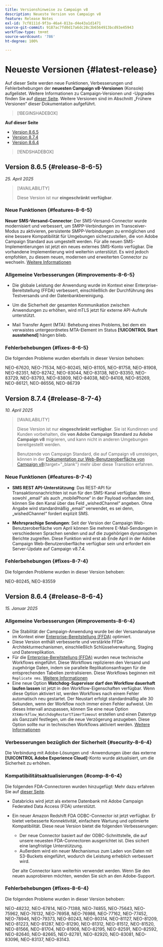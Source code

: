```yaml
---
title: Versionshinweise zu Campaign v8
description: Neueste Version von Campaign v8
feature: Release Notes
exl-id: 7cf8111d-9f3a-46a4-813a-d4e43a1d1471
source-git-commit: 9187ac7fd0d17a6dc28c3b6564913bcd93e45943
workflow-type: tm+mt
source-wordcount: '786'
ht-degree: 100%

---
```


# Neueste Versionen {#latest-release}

Auf dieser Seite werden neue Funktionen, Verbesserungen und Fehlerbehebungen der **neuesten Campaign v8-Versionen** (Konsole) aufgelistet. Weitere Informationen zu Campaign-Versionen und -Upgrades finden Sie auf [dieser Seite](upgrades.md). Weitere Versionen sind im Abschnitt „Frühere Versionen“ dieser Dokumentation aufgeführt.

>[!BEGINSHADEBOX]

**Auf dieser Seite**

* [Version 8.6.5](#release-8-6-5)
* [Version 8.7.4](#release-8-7-4)
* [Version 8.6.4](#release-8-6-4)

>[!ENDSHADEBOX]

## Version 8.6.5 {#release-8-6-5}

_25. April 2025_

>[!AVAILABILITY]
>
>Diese Version ist nur **eingeschränkt verfügbar**. 

### Neue Funktionen {#features-8-6-5}

**Neuer SMS-Versand-Connector**: Der SMS-Versand-Connector wurde modernisiert und verbessert, um SMPP-Verbindungen im Transceiver-Modus zu aktivieren, persistente SMPP-Verbindungen zu ermöglichen und eine bessere Kompatibilität für Umgebungen sicherzustellen, die von Adobe Campaign Standard aus umgestellt werden. Für alle neuen SMS-Implementierungen ist jetzt ein neues externes SMS-Konto verfügbar. Die vorhandene Implementierung wird weiterhin unterstützt. Es wird jedoch empfohlen, zu diesem neuen, modernen und erweiterten Connector zu wechseln. [Weitere Informationen](../send/sms/sms.md)

### Allgemeine Verbesserungen {#improvements-8-6-5}

* Die globale Leistung der Anwendung wurde im Kontext einer Enterprise-Bereitstellung (FFDA) verbessert, einschließlich der Durchführung des Testversands und der Datenbankbereinigung.

* Um die Sicherheit der gesamten Kommunikation zwischen Anwendungen zu erhöhen, wird mTLS jetzt für externe API-Aufrufe unterstützt.

* Mail Transfer Agent (MTA): Behebung eines Problems, bei dem ein verwaistes untergeordnetes MTA-Element im Status **[!UICONTROL Start ausstehend]** hängen blieb.

### Fehlerbehebungen {#fixes-8-6-5}

Die folgenden Probleme wurden ebenfalls in dieser Version behoben:

NEO-67620, NEO-71534, NEO-80245, NEO-81105, NEO-81758, NEO-81908, NEO-82351, NEO-82742, NEO-83044, NEO-83138, NEO-83350, NEO-83729, NEO-83793, NEO-83809, NEO-84038, NEO-84108, NEO-85269, NEO-86121, NEO-86556, NEO-86739

## Version 8.7.4 {#release-8-7-4}

_10. April 2025_

>[!AVAILABILITY]
>
>Diese Version ist nur **eingeschränkt verfügbar**. Sie ist Kundinnen und Kunden vorbehalten, die **von Adobe Campaign Standard zu Adobe Campaign v8** migrieren, und kann nicht in anderen Umgebungen bereitgestellt werden.
>
>Benutzende von Campaign Standard, die auf Campaign v8 umsteigen, können in der [Dokumentation zur Web-Benutzeroberfläche von Campaign v8](https://experienceleague.adobe.com/de/docs/campaign-web/v8/start/acs-migration){target="_blank"} mehr über diese Transition erfahren.

### Neue Funktionen {#features-8-7-4}

* **SMS REST API-Unterstützung**: Das REST-API für Transaktionsnachrichten ist nun für den SMS-Kanal verfügbar. Wenn sowohl „email“ als auch „mobilePhone“ in der Payload vorhanden sind, können Sie den Kanal über das Feld „wishedChannel“ angeben. Ohne Angabe wird standardmäßig „email“ verwendet, es sei denn, „wishedChannel“ fordert explizit SMS. 

* **Mehrsprachige Sendungen**: Seit der Version der Campaign Web-Benutzeroberfläche vom April können Sie mehrere E-Mail-Sendungen in verschiedenen Sprachen senden und auf die zugehörigen dynamischen Berichte zugreifen. Diese Funktion wird erst ab Ende April in der Adobe Campaign Web-Benutzeroberfläche verfügbar sein und erfordert ein Server-Update auf Campaign v8.7.4.

### Fehlerbehebungen {#fixes-8-7-4}

Die folgenden Probleme wurden in dieser Version behoben:

NEO-80245, NEO-83559

## Version 8.6.4 {#release-8-6-4}

_15. Januar 2025_

### Allgemeine Verbesserungen {#improvements-8-6-4}

* Die Stabilität der Campaign-Anwendung wurde bei der Versandanalyse im Kontext einer [Enterprise-Bereitstellung (FFDA)](../../v8/architecture/enterprise-deployment.md) optimiert.
* Diese Version enthält verbesserte und verstärkte FFDA-Architekturmechanismen, einschließlich Schlüsselverwaltung, Staging und Datenreplikation.
* Für die [Enterprise-Bereitstellung (FFDA)](../../v8/architecture/enterprise-deployment.md) wurden neue technische Workflows eingeführt. Diese Workflows replizieren den Versand und zugehörige Daten, indem sie parallele Replikationsanfragen für die entsprechenden Tabellen zentralisieren. Diese Workflows beginnen mit `Replicate nms`. [Weitere Informationen](../architecture/replication.md)
* Eine neue Option **Watchdog-Supervisor darf den Workflow dauerhaft laufen lassen** ist jetzt in den Workflow-Eigenschaften verfügbar. Wenn diese Option aktiviert ist, werden Workflows nach einem Fehler automatisch neu gestartet. Der Neustart erfolgt standardmäßig alle 30 Sekunden, wenn der Workflow noch immer einen Fehler aufweist. Um dieses Intervall anzupassen, können Sie eine neue Option `XtkWorkflow_WatchdogRestartTimerTimeout` erstellen und einen Datentyp als Ganzzahl festlegen, um die neue Verzögerung anzugeben. Diese Option sollte nur in technischen Workflows aktiviert werden. [Weitere Informationen](../../automation/workflow/workflow-properties.md#execution)

### Verbesserungen bezüglich der Sicherheit {#security-8-6-4}

Die Verbindung mit Adobe-Lösungen und -Anwendungen über das externe **[!UICONTROL Adobe Experience Cloud]**-Konto wurde aktualisiert, um die Sicherheit zu erhöhen.

<!--
### Connection to Campaign {#ims-8-6-4}

**(Limited availability)** For a restricted list of customers, Campaign v8.6.4 can allow native authentication mode instead of Adobe Identity Management System (IMS). Note that if you are using Campaign native authentication, you cannot access to [Campaign Web User Interface](../start/campaign-ui.md#campaign-web-user-interface).-->

### Kompatibilitätsaktualisierungen {#comp-8-6-4}

Die folgenden FDA-Connectoren wurden hinzugefügt: Mehr dazu erfahren Sie auf [dieser Seite](compatibility-matrix.md#FederatedDataAccessFDA).

* Databricks wird jetzt als externe Datenbank mit Adobe Campaign Federated Data Access (FDA) unterstützt. 

* Ein neuer Amazon Redshift FDA ODBC-Connector ist jetzt verfügbar. Er bietet verbesserte Konnektivität, einfachere Wartung und optimierte Kompatibilität. Diese neue Version bietet die folgenden Verbesserungen:

   * Der neue Connector basiert auf der ODBC-Schnittstelle, die auf unsere neuesten FDA-Connectoren ausgerichtet ist. Dies sichert eine langfristige Unterstützung.
   * Außerdem wird ein neuer Mechanismus zum Laden von Daten mit S3-Buckets eingeführt, wodurch die Leistung erheblich verbessert wird.

  Der alte Connector kann weiterhin verwendet werden. Wenn Sie den neuen ausprobieren möchten, wenden Sie sich an den Adobe-Support.

### Fehlerbehebungen {#fixes-8-6-4}

Die folgenden Probleme wurden in dieser Version behoben:

NEO-48232, NEO-67814, NEO-71388, NEO-74855, NEO-75643, NEO-75962, NEO-76132, NEO-76958, NEO-76986, NEO-77162, NEO-77452, NEO-78946, NEO-79373, NEO-80243, NEO-80314, NEO-81127, NEO-81209, NEO-81223, NEO-81287, NEO-81290, NEO-81312, NEO-81512, NEO-81520, NEO-81566, NEO-81704, NEO-81908, NEO-82195, NEO-82591, NEO-82592, NEO-82640, NEO-82665, NEO-82781, NEO-82920, NEO-83081, NEO-83096, NEO-83137, NEO-83143.

